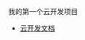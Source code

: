 我的第一个云开发项目
- [云开发文档](https://developers.weixin.qq.com/miniprogram/dev/wxcloud/basis/getting-started.html)

